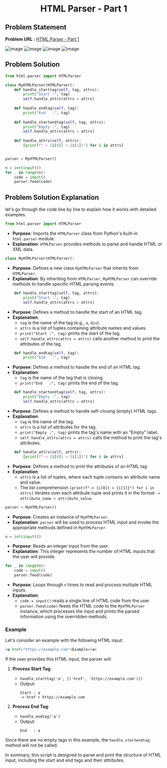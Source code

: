 <h1 align='center'>HTML Parser - Part 1</h1>

## Problem Statement

**Problem URL :** [HTML Parser - Part 1](https://www.hackerrank.com/challenges/html-parser-part-1/problem?isFullScreen=true)

![image](https://github.com/user-attachments/assets/d7850aa6-c836-4593-95c2-8c8e770d1e2d)
![image](https://github.com/user-attachments/assets/35ae6d60-9d1d-4434-a0fa-f08592102100)
![image](https://github.com/user-attachments/assets/7086ab71-9e4e-453b-81a5-3189a0ca4b64)
![image](https://github.com/user-attachments/assets/362dc83b-77ee-49c5-9438-7a67243b77ad)


## Problem Solution
```py
from html.parser import HTMLParser

class MyHTMLParser(HTMLParser):
    def handle_starttag(self, tag, attrs):
        print("Start :", tag)
        self.handle_attrs(attrs = attrs)
        
    def handle_endtag(self, tag):
        print("End   :", tag)
        
    def handle_startendtag(self, tag, attrs):
        print("Empty :", tag)
        self.handle_attrs(attrs = attrs)
        
    def handle_attrs(self, attrs):
        [print(f"-> {i[0]} > {i[1]}") for i in attrs]


parser = MyHTMLParser()

n = int(input())
for _ in range(n):
    code = input()
    parser.feed(code)
```

## Problem Solution Explanation
let's go through the code line by line to explain how it works with detailed examples.


```python
from html.parser import HTMLParser
```
- **Purpose**: Imports the `HTMLParser` class from Python's built-in `html.parser` module.
- **Explanation**: `HTMLParser` provides methods to parse and handle HTML or XML data.

```python
class MyHTMLParser(HTMLParser):
```
- **Purpose**: Defines a new class `MyHTMLParser` that inherits from `HTMLParser`.
- **Explanation**: By inheriting from `HTMLParser`, `MyHTMLParser` can override methods to handle specific HTML parsing events.

```python
    def handle_starttag(self, tag, attrs):
        print("Start :", tag)
        self.handle_attrs(attrs = attrs)
```
- **Purpose**: Defines a method to handle the start of an HTML tag.
- **Explanation**:
  - `tag` is the name of the tag (e.g., `a`, `div`).
  - `attrs` is a list of tuples containing attribute names and values.
  - `print("Start :", tag)` prints the start of the tag.
  - `self.handle_attrs(attrs = attrs)` calls another method to print the attributes of the tag.

```python
    def handle_endtag(self, tag):
        print("End   :", tag)
```
- **Purpose**: Defines a method to handle the end of an HTML tag.
- **Explanation**:
  - `tag` is the name of the tag that is closing.
  - `print("End   :", tag)` prints the end of the tag.

```python
    def handle_startendtag(self, tag, attrs):
        print("Empty :", tag)
        self.handle_attrs(attrs = attrs)
```
- **Purpose**: Defines a method to handle self-closing (empty) HTML tags.
- **Explanation**:
  - `tag` is the name of the tag.
  - `attrs` is a list of attributes for the tag.
  - `print("Empty :", tag)` prints the tag's name with an "Empty" label.
  - `self.handle_attrs(attrs = attrs)` calls the method to print the tag's attributes.

```python
    def handle_attrs(self, attrs):
        [print(f"-> {i[0]} > {i[1]}") for i in attrs]
```
- **Purpose**: Defines a method to print the attributes of an HTML tag.
- **Explanation**:
  - `attrs` is a list of tuples, where each tuple contains an attribute name and value.
  - The list comprehension `[print(f"-> {i[0]} > {i[1]}") for i in attrs]` iterates over each attribute tuple and prints it in the format `-> attribute_name > attribute_value`.

```python
parser = MyHTMLParser()
```
- **Purpose**: Creates an instance of `MyHTMLParser`.
- **Explanation**: `parser` will be used to process HTML input and invoke the appropriate methods defined in `MyHTMLParser`.

```python
n = int(input())
```
- **Purpose**: Reads an integer input from the user.
- **Explanation**: This integer represents the number of HTML inputs that the user will provide.

```python
for _ in range(n):
    code = input()
    parser.feed(code)
```
- **Purpose**: Loops through `n` times to read and process multiple HTML inputs.
- **Explanation**:
  - `code = input()` reads a single line of HTML code from the user.
  - `parser.feed(code)` feeds the HTML code to the `MyHTMLParser` instance, which processes the input and prints the parsed information using the overridden methods.

### Example

Let's consider an example with the following HTML input:

```html
<a href="https://example.com">Example</a>
```

If the user provides this HTML input, the parser will:

1. **Process Start Tag**:
   - `handle_starttag('a', [('href', 'https://example.com')])`
   - Output:
     ```
     Start : a
     -> href > https://example.com
     ```

2. **Process End Tag**:
   - `handle_endtag('a')`
   - Output:
     ```
     End   : a
     ```

Since there are no empty tags in this example, the `handle_startendtag` method will not be called.

In summary, this script is designed to parse and print the structure of HTML input, including the start and end tags and their attributes.
